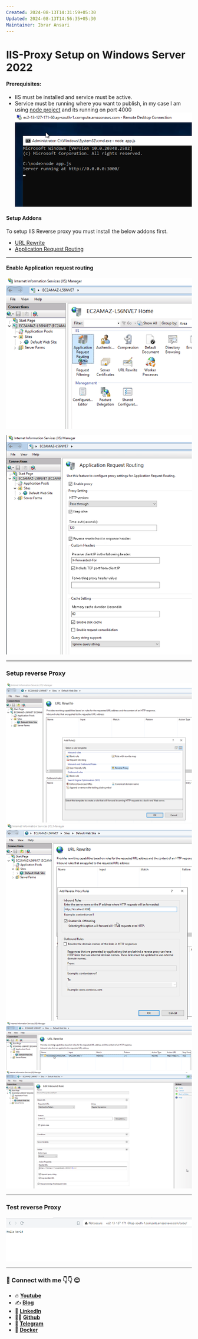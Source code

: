```yaml
---
Created: 2024-08-13T14:31:59+05:30
Updated: 2024-08-13T14:56:35+05:30
Maintainer: Ibrar Ansari
---
```

# IIS-Proxy Setup on Windows Server 2022

#### Prerequisites:
- IIS must be installed and service must be active.
- Service must be running where you want to publish, in my case I am using [node project](https://github.com/meibraransari/node-hello-world) and its running on port 4000
![00](./assets/00.png)
#### Setup Addons
To setup IIS Reverse proxy you must install the below addons first. 
- [URL Rewrite](https://www.iis.net/downloads/microsoft/url-rewrite) 
- [Application Request Routing](https://www.iis.net/downloads/microsoft/application-request-routing) 

---

#### Enable Application request routing

![11png](./assets/11.png)

![12png](./assets/12.png)

---
### Setup reverse Proxy

![01png](./assets/01.png)
![02png](./assets/02.png)
![03png](./assets/03.png)
![04png](./assets/04.png)

---

### Test reverse Proxy

![22png](./assets/22.png)

---

### 💼 Connect with me 👇👇 😊

- 🔥 [**Youtube**](https://www.youtube.com/@DevOpsinAction?sub_confirmation=1)
- ✍ [**Blog**](https://ibraransari.blogspot.com/)
- 💼 [**LinkedIn**](https://www.linkedin.com/in/ansariibrar/)
- 👨‍💻 [**Github**](https://github.com/meibraransari?tab=repositories)
- 💬 [**Telegram**](https://t.me/DevOpsinActionTelegram)
- 🐳 [**Docker**](https://hub.docker.com/u/ibraransaridocker)
